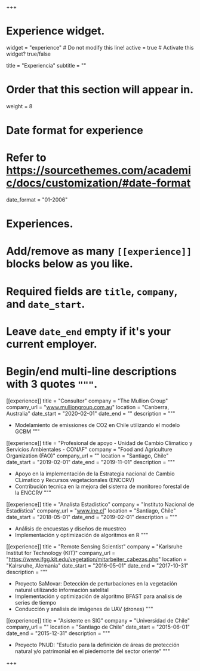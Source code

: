 +++
# Experience widget.
widget = "experience"  # Do not modify this line!
active = true  # Activate this widget? true/false

title = "Experiencia"
subtitle = ""

# Order that this section will appear in.
weight = 8

# Date format for experience
#   Refer to https://sourcethemes.com/academic/docs/customization/#date-format
date_format = "01-2006"

# Experiences.
#   Add/remove as many `[[experience]]` blocks below as you like.
#   Required fields are `title`, `company`, and `date_start`.
#   Leave `date_end` empty if it's your current employer.
#   Begin/end multi-line descriptions with 3 quotes `"""`.

[[experience]]
  title = "Consultor"
  company = "The Mullion Group"
  company_url = "www.mulliongroup.com.au"
  location = "Canberra, Australia"
  date_start = "2020-02-01"
  date_end = ""
  description = """
  * Modelamiento de emissiones de CO2 en Chile utilizando el modelo GCBM
  """


[[experience]]
  title = "Profesional de apoyo - Unidad de Cambio Climatico y Servicios Ambientales - CONAF"
  company = "Food and Agriculture Organization (FAO)"
  company_url = ""
  location = "Santiago, Chile"
  date_start = "2019-02-01"
  date_end = "2019-11-01"
  description = """
  * Apoyo en la implementación de la Estrategia nacional de Cambio CLimatico y Recursos vegetacionales (ENCCRV)
  * Contribución tecnica en la mejora del sistema de monitoreo forestal de la ENCCRV
  """

[[experience]]
  title = "Analísta Estadístico"
  company = "Instituto Nacional de Estadística"
  company_url = "www.ine.cl"
  location = "Santiago, Chile"
  date_start = "2018-05-01"
  date_end = "2019-02-01"
  description = """
  * Análisis de encuestas y diseños de muestreo
  * Implementación y optimización de algoritmos en R
  """

[[experience]]
  title = "Remote Sensing Scientist"
  company = "Karlsruhe Institut for Technology (KIT)"
  company_url = "https://www.ifgg.kit.edu/vegetation/mitarbeiter_cabezas.php"
  location = "Kalrsruhe, Alemania"
  date_start = "2016-05-01"
  date_end = "2017-10-31"
  description = """
  * Proyecto SaMovar: Detección de perturbaciones en la vegetación natural utilizando información satelital
  * Implementación y optimización de algoritmo BFAST para analisis de series de tiempo
  * Conducción y analisis de imágenes de UAV (drones)
  """
  
[[experience]]
  title = "Asistente en SIG"
  company = "Universidad de Chile"
  company_url = ""
  location = "Santiago de Chile"
  date_start = "2015-06-01"
  date_end = "2015-12-31"
  description = """
  * Proyecto PNUD: "Estudio para la definición de áreas de protección natural y/o patrimonial en el piedemonte del sector oriente"
  """

+++
